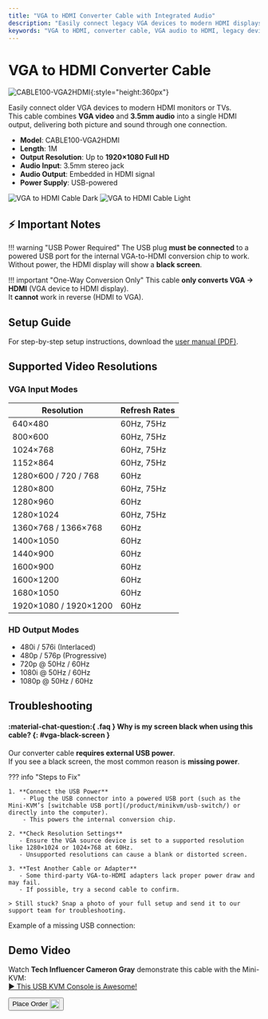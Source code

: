 ```yaml
---
title: "VGA to HDMI Converter Cable with Integrated Audio"
description: "Easily connect legacy VGA devices to modern HDMI displays with our converter cable, complete with integrated audio support and USB power."
keywords: "VGA to HDMI, converter cable, VGA audio to HDMI, legacy device connection, video conversion"
---
```


# VGA to HDMI Converter Cable

![CABLE100-VGA2HDMI](https://assets.openterface.com/images/product/part/CABLE100-VGA2HDMI-1.webp){:style="height:360px"}

Easily connect older VGA devices to modern HDMI monitors or TVs.  
This cable combines **VGA video** and **3.5mm audio** into a single HDMI output, delivering both picture and sound through one connection.

- **Model**: CABLE100-VGA2HDMI
- **Length**: 1M
- **Output Resolution**: Up to **1920×1080 Full HD**
- **Audio Input**: 3.5mm stereo jack
- **Audio Output**: Embedded in HDMI signal
- **Power Supply**: USB-powered

![VGA to HDMI Cable Dark](vga2hdmi-connect-dark.svg#only-dark)
![VGA to HDMI Cable Light](vga2hdmi-connect-light.svg#only-light)

## ⚡ Important Notes

!!! warning "USB Power Required"
The USB plug **must be connected** to a powered USB port for the internal VGA-to-HDMI conversion chip to work.  
 Without power, the HDMI display will show a **black screen**.

!!! important "One-Way Conversion Only"
This cable **only converts VGA → HDMI** (VGA device to HDMI display).  
 It **cannot** work in reverse (HDMI to VGA).

## Setup Guide

For step-by-step setup instructions, download the [user manual (PDF)](https://github.com/TechxArtisanStudio/Openterface/blob/main/product-printed-materials/vga2hdmi-manual-300-100-2040928.pdf).

## Supported Video Resolutions

### **VGA Input Modes**

| Resolution            | Refresh Rates |
| --------------------- | ------------- |
| 640×480               | 60Hz, 75Hz    |
| 800×600               | 60Hz, 75Hz    |
| 1024×768              | 60Hz, 75Hz    |
| 1152×864              | 60Hz, 75Hz    |
| 1280×600 / 720 / 768  | 60Hz          |
| 1280×800              | 60Hz, 75Hz    |
| 1280×960              | 60Hz          |
| 1280×1024             | 60Hz, 75Hz    |
| 1360×768 / 1366×768   | 60Hz          |
| 1400×1050             | 60Hz          |
| 1440×900              | 60Hz          |
| 1600×900              | 60Hz          |
| 1600×1200             | 60Hz          |
| 1680×1050             | 60Hz          |
| 1920×1080 / 1920×1200 | 60Hz          |

### **HD Output Modes**

- 480i / 576i (Interlaced)
- 480p / 576p (Progressive)
- 720p @ 50Hz / 60Hz
- 1080i @ 50Hz / 60Hz
- 1080p @ 50Hz / 60Hz

## Troubleshooting

#### :material-chat-question:{ .faq } Why is my screen black when using this cable? {: #vga-black-screen }

Our converter cable **requires external USB power**.  
If you see a black screen, the most common reason is **missing power**.

??? info "Steps to Fix"

    1. **Connect the USB Power**
        - Plug the USB connector into a powered USB port (such as the Mini-KVM’s [switchable USB port](/product/minikvm/usb-switch/) or directly into the computer).
        - This powers the internal conversion chip.

    2. **Check Resolution Settings**
       - Ensure the VGA source device is set to a supported resolution like 1280×1024 or 1024×768 at 60Hz.
       - Unsupported resolutions can cause a blank or distorted screen.

    3. **Test Another Cable or Adapter**
       - Some third-party VGA-to-HDMI adapters lack proper power draw and may fail.
       - If possible, try a second cable to confirm.

    > Still stuck? Snap a photo of your full setup and send it to our support team for troubleshooting.

Example of a missing USB connection:  
<img src="https://pbs.twimg.com/media/GnCqHVlWgAAVGqY?format=jpg&name=small" alt="" style="max-width:180px;vertical-align:middle;" onerror="this.style.display='none'">  
<img src="https://pbs.twimg.com/media/GnCqGa8WQAAOr6m?format=jpg&name=small" alt="" style="max-width:180px;vertical-align:middle;" onerror="this.style.display='none'">

## Demo Video

Watch **Tech Influencer Cameron Gray** demonstrate this cable with the Mini-KVM:  
[▶ This USB KVM Console is Awesome!](https://youtu.be/xAEQpWyfY-c?si=auB5NtqHVw2C7iIK&t=1693)

<button class="md-button" onclick="window.location.href='https://shop.techxartisan.com/products/vga-to-hdmi-converter-cable'"> 
  Place Order <img src="https://assets.openterface.com/images/trademark/txa.svg" alt="TxA Shop" style="vertical-align: middle; height: 20px;">
</button>
